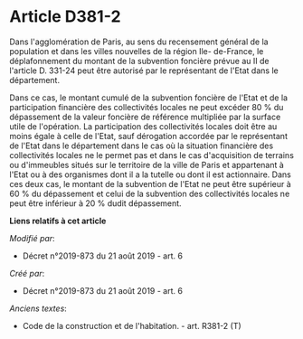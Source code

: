 # Article D381-2

Dans l'agglomération de Paris, au sens du recensement général de la population et dans les villes nouvelles de la région Ile-
de-France, le déplafonnement du montant de la subvention foncière prévue au II de l'article D. 331-24 peut être autorisé par
le représentant de l'Etat dans le département.

Dans ce cas, le montant cumulé de la subvention foncière de l'Etat et de la participation financière des collectivités
locales ne peut excéder 80 % du dépassement de la valeur foncière de référence multipliée par la surface utile de
l'opération. La participation des collectivités locales doit être au moins égale à celle de l'Etat, sauf dérogation accordée
par le représentant de l'Etat dans le département dans le cas où la situation financière des collectivités locales ne le
permet pas et dans le cas d'acquisition de terrains ou d'immeubles situés sur le territoire de la ville de Paris et
appartenant à l'Etat ou à des organismes dont il a la tutelle ou dont il est actionnaire. Dans ces deux cas, le montant de la
subvention de l'Etat ne peut être supérieur à 60 % du dépassement et celui de la subvention des collectivités locales ne peut
être inférieur à 20 % dudit dépassement.

**Liens relatifs à cet article**

_Modifié par_:

  - Décret n°2019-873 du 21 août 2019 - art. 6

_Créé par_:

  - Décret n°2019-873 du 21 août 2019 - art. 6

_Anciens textes_:

  - Code de la construction et de l'habitation. - art. R381-2 (T)
